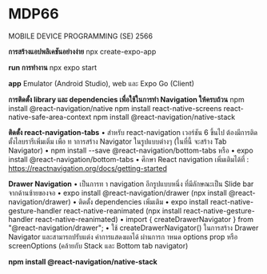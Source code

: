 # MDP66
MOBILE DEVICE PROGRAMMING (SE) 2566

<b>การสร้างแอปพลิเคชันอย่างง่าย</b>
npx create-expo-app <project-name>

<b>run การทำงาน</b>
npx expo start

<b>app</b>
Emulator (Android Studio), web และ Expo Go (Client)

<b>การติดตั้ง library และ dependencies เพื่อใช้ในการทำ Navigation ให้ครบถ้วน</b>
npm install @react-navigation/native
npm install react-native-screens react-native-safe-area-context
npm install @react-navigation/native-stack


<b>ติดตั้ง react-navigation-tabs</b>
• สำหรับ react-navigation เวอร์ชัน 6 ขึ้นไป ต้องมีการติดตั้งไลบรารีเพิ่มเติ่ม เพื่อ
ท าการสร้าง Navigator ในรูปแบบต่างๆ (ในที่นี้ จะสร้าง Tab Navigator)
• npm install --save @react-navigation/bottom-tabs หรือ
• expo install @react-navigation/bottom-tabs
• ศึกษา React navigation เพิ่มเติมได้ที่ :
https://reactnavigation.org/docs/getting-started


<b>Drawer Navigation</b>
• เป็นการท า navigation อีกรูปแบบหนึ่ง ที่มีลักษณะเป็น Slide bar จากด้านซ้ายของจอ
• expo install @react-navigation/drawer (npx install @react-navigation/drawer)
• ติดตั้ง dependencies เพิ่มเติม
• expo install react-native-gesture-handler react-native-reanimated (npx install react-native-gesture-handler react-native-reanimated)
• import { createDrawerNavigator } from "@react-navigation/drawer";
• ใช้ createDrawerNavigator() ในการสร้าง Drawer Navigator และสามารถปรับแต่ง
ค่าการแสดงผลได้ ผ่านการก าหนด options prop หรือ screenOptions (คล้ายกับ
Stack และ Bottom tab navigator)


<b>npm install @react-navigation/native-stack</b>